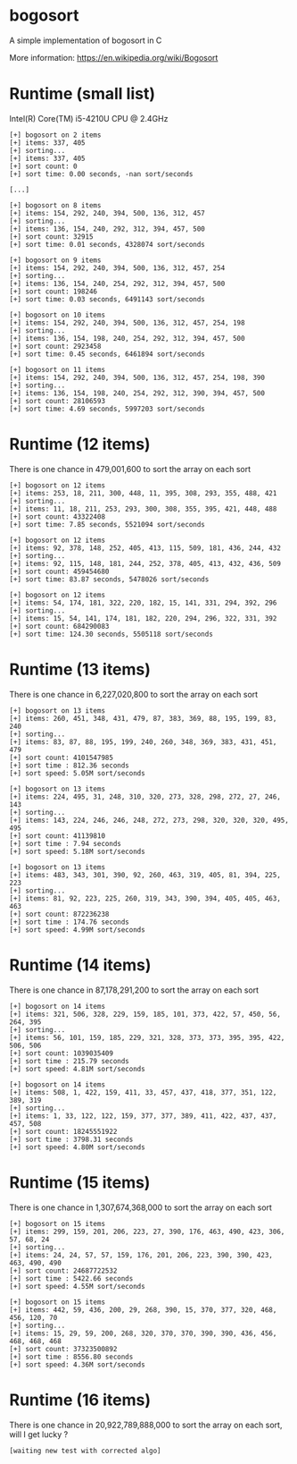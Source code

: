 # bogosort

A simple implementation of bogosort in C

More information: https://en.wikipedia.org/wiki/Bogosort

# Runtime (small list)

Intel(R) Core(TM) i5-4210U CPU @ 2.4GHz

	[+] bogosort on 2 items
	[+] items: 337, 405
	[+] sorting...
	[+] items: 337, 405
	[+] sort count: 0
	[+] sort time: 0.00 seconds, -nan sort/seconds

	[...]
	
	[+] bogosort on 8 items
	[+] items: 154, 292, 240, 394, 500, 136, 312, 457
	[+] sorting...
	[+] items: 136, 154, 240, 292, 312, 394, 457, 500
	[+] sort count: 32915
	[+] sort time: 0.01 seconds, 4328074 sort/seconds
	
	[+] bogosort on 9 items
	[+] items: 154, 292, 240, 394, 500, 136, 312, 457, 254
	[+] sorting...
	[+] items: 136, 154, 240, 254, 292, 312, 394, 457, 500
	[+] sort count: 198246
	[+] sort time: 0.03 seconds, 6491143 sort/seconds
	
	[+] bogosort on 10 items
	[+] items: 154, 292, 240, 394, 500, 136, 312, 457, 254, 198
	[+] sorting...
	[+] items: 136, 154, 198, 240, 254, 292, 312, 394, 457, 500
	[+] sort count: 2923458
	[+] sort time: 0.45 seconds, 6461894 sort/seconds
	
	[+] bogosort on 11 items
	[+] items: 154, 292, 240, 394, 500, 136, 312, 457, 254, 198, 390
	[+] sorting...
	[+] items: 136, 154, 198, 240, 254, 292, 312, 390, 394, 457, 500
	[+] sort count: 28106593
	[+] sort time: 4.69 seconds, 5997203 sort/seconds

# Runtime (12 items)

There is one chance in 479,001,600 to sort the array on each sort

	[+] bogosort on 12 items
	[+] items: 253, 18, 211, 300, 448, 11, 395, 308, 293, 355, 488, 421
	[+] sorting...
	[+] items: 11, 18, 211, 253, 293, 300, 308, 355, 395, 421, 448, 488
	[+] sort count: 43322408
	[+] sort time: 7.85 seconds, 5521094 sort/seconds

	[+] bogosort on 12 items
	[+] items: 92, 378, 148, 252, 405, 413, 115, 509, 181, 436, 244, 432
	[+] sorting...
	[+] items: 92, 115, 148, 181, 244, 252, 378, 405, 413, 432, 436, 509
	[+] sort count: 459454680
	[+] sort time: 83.87 seconds, 5478026 sort/seconds
	
	[+] bogosort on 12 items
	[+] items: 54, 174, 181, 322, 220, 182, 15, 141, 331, 294, 392, 296
	[+] sorting...
	[+] items: 15, 54, 141, 174, 181, 182, 220, 294, 296, 322, 331, 392
	[+] sort count: 684290083
	[+] sort time: 124.30 seconds, 5505118 sort/seconds

# Runtime (13 items)

There is one chance in 6,227,020,800 to sort the array on each sort

	[+] bogosort on 13 items
	[+] items: 260, 451, 348, 431, 479, 87, 383, 369, 88, 195, 199, 83, 240
	[+] sorting...
	[+] items: 83, 87, 88, 195, 199, 240, 260, 348, 369, 383, 431, 451, 479
	[+] sort count: 4101547985
	[+] sort time : 812.36 seconds
	[+] sort speed: 5.05M sort/seconds

	[+] bogosort on 13 items
	[+] items: 224, 495, 31, 248, 310, 320, 273, 328, 298, 272, 27, 246, 143
	[+] sorting...
	[+] items: 143, 224, 246, 246, 248, 272, 273, 298, 320, 320, 320, 495, 495
	[+] sort count: 41139810
	[+] sort time : 7.94 seconds
	[+] sort speed: 5.18M sort/seconds
	
	[+] bogosort on 13 items
	[+] items: 483, 343, 301, 390, 92, 260, 463, 319, 405, 81, 394, 225, 223
	[+] sorting...
	[+] items: 81, 92, 223, 225, 260, 319, 343, 390, 394, 405, 405, 463, 463
	[+] sort count: 872236238
	[+] sort time : 174.76 seconds
	[+] sort speed: 4.99M sort/seconds

# Runtime (14 items)

There is one chance in 87,178,291,200 to sort the array on each sort
	
	[+] bogosort on 14 items
	[+] items: 321, 506, 328, 229, 159, 185, 101, 373, 422, 57, 450, 56, 264, 395
	[+] sorting...
	[+] items: 56, 101, 159, 185, 229, 321, 328, 373, 373, 395, 395, 422, 506, 506
	[+] sort count: 1039035409
	[+] sort time : 215.79 seconds
	[+] sort speed: 4.81M sort/seconds

	[+] bogosort on 14 items
	[+] items: 508, 1, 422, 159, 411, 33, 457, 437, 418, 377, 351, 122, 389, 319
	[+] sorting...
	[+] items: 1, 33, 122, 122, 159, 377, 377, 389, 411, 422, 437, 437, 457, 508
	[+] sort count: 18245551922
	[+] sort time : 3798.31 seconds
	[+] sort speed: 4.80M sort/seconds


# Runtime (15 items)

There is one chance in 1,307,674,368,000 to sort the array on each sort

	[+] bogosort on 15 items
	[+] items: 299, 159, 201, 206, 223, 27, 390, 176, 463, 490, 423, 306, 57, 68, 24
	[+] sorting...
	[+] items: 24, 24, 57, 57, 159, 176, 201, 206, 223, 390, 390, 423, 463, 490, 490
	[+] sort count: 24687722532
	[+] sort time : 5422.66 seconds
	[+] sort speed: 4.55M sort/seconds
	
	[+] bogosort on 15 items
	[+] items: 442, 59, 436, 200, 29, 268, 390, 15, 370, 377, 320, 468, 456, 120, 70
	[+] sorting...
	[+] items: 15, 29, 59, 200, 268, 320, 370, 370, 390, 390, 436, 456, 468, 468, 468
	[+] sort count: 37323500892
	[+] sort time : 8556.80 seconds
	[+] sort speed: 4.36M sort/seconds



# Runtime (16 items)

There is one chance in 20,922,789,888,000 to sort the array on each sort, will I get lucky ?
	
	[waiting new test with corrected algo]

